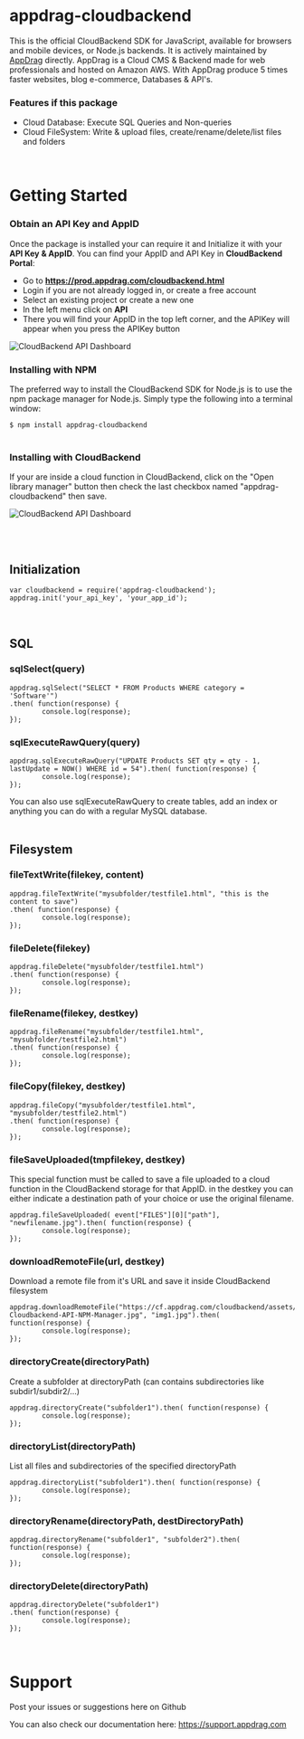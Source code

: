 # appdrag-cloudbackend
  
This is the official CloudBackend SDK for JavaScript, available for browsers and mobile devices, or Node.js backends. It is actively maintained by [AppDrag](https://appdrag.com "AppDrag") directly. AppDrag is a Cloud CMS & Backend made for web professionals and hosted on Amazon AWS. With AppDrag produce 5 times faster websites, blog e-commerce, Databases & API's.

### Features if this package
- Cloud Database: Execute SQL Queries and Non-queries
- Cloud FileSystem: Write & upload files, create/rename/delete/list files and folders
<br/>

# Getting Started

### Obtain an API Key and AppID

Once the package is installed your can require it and Initialize it with your **API Key **&** AppID**. You can find your AppID and API Key in **CloudBackend Portal**:

- Go to **https://prod.appdrag.com/cloudbackend.html**
- Login if you are not already logged in, or create a free account
- Select an existing project or create a new one
- In the left menu click on **API**
- There you will find your AppID in the top left corner, and the APIKey will appear when you press the APIKey button

![CloudBackend API Dashboard](https://cf.appdrag.com/cloudbackend/assets/AppDrag-API-Dashboard.png "CloudBackend API Dashboard")

### Installing with NPM
The preferred way to install the CloudBackend SDK for Node.js is to use the npm package manager for Node.js. Simply type the following into a terminal window:

`$ npm install appdrag-cloudbackend`
<br/><br/>

### Installing with CloudBackend
If your are inside a cloud function in CloudBackend, click on the "Open library manager" button then check the last checkbox named "appdrag-cloudbackend" then save.

![CloudBackend API Dashboard](https://cf.appdrag.com/cloudbackend/assets/AppDrag-Cloudbackend-API-NPM-Manager.jpg "CloudBackend NPM Manager")

<br/><br/>

## Initialization
```
var cloudbackend = require('appdrag-cloudbackend');
appdrag.init('your_api_key', 'your_app_id');
```

<br/>

## SQL
### sqlSelect(query)
```
appdrag.sqlSelect("SELECT * FROM Products WHERE category = 'Software'")
.then( function(response) {
		console.log(response);
});
```

### sqlExecuteRawQuery(query)
```
appdrag.sqlExecuteRawQuery("UPDATE Products SET qty = qty - 1, lastUpdate = NOW() WHERE id = 54").then( function(response) {
		console.log(response);
});
```

You can also use sqlExecuteRawQuery to create tables, add an index or anything you can do with a regular MySQL database.
<br/>
<br/>

## Filesystem
### fileTextWrite(filekey, content)
```
appdrag.fileTextWrite("mysubfolder/testfile1.html", "this is the content to save")
.then( function(response) {
		console.log(response);
});
```
### fileDelete(filekey)
```
appdrag.fileDelete("mysubfolder/testfile1.html")
.then( function(response) {
		console.log(response);
});
```
### fileRename(filekey, destkey)
```
appdrag.fileRename("mysubfolder/testfile1.html", "mysubfolder/testfile2.html")
.then( function(response) {
		console.log(response);
});
```
### fileCopy(filekey, destkey)
```
appdrag.fileCopy("mysubfolder/testfile1.html", "mysubfolder/testfile2.html")
.then( function(response) {
		console.log(response);
});
```
### fileSaveUploaded(tmpfilekey, destkey)
This special function must be called to save a file uploaded to a cloud function in the CloudBackend storage for that AppID. in the destkey you can either indicate a destination path of your choice or use the original filename.
```
appdrag.fileSaveUploaded( event["FILES"][0]["path"], "newfilename.jpg").then( function(response) {
		console.log(response);
});
```

### downloadRemoteFile(url, destkey)
Download a remote file from it's URL and save it inside CloudBackend filesystem
```
appdrag.downloadRemoteFile("https://cf.appdrag.com/cloudbackend/assets/AppDrag-Cloudbackend-API-NPM-Manager.jpg", "img1.jpg").then( function(response) {
		console.log(response);
});
```

### directoryCreate(directoryPath)
Create a subfolder at directoryPath (can contains subdirectories like subdir1/subdir2/...)
```
appdrag.directoryCreate("subfolder1").then( function(response) {
		console.log(response);
});
```

### directoryList(directoryPath)
List all files and subdirectories of the specified directoryPath
```
appdrag.directoryList("subfolder1").then( function(response) {
		console.log(response);
});
```

### directoryRename(directoryPath, destDirectoryPath)
```
appdrag.directoryRename("subfolder1", "subfolder2").then( function(response) {
		console.log(response);
});
```

### directoryDelete(directoryPath)
```
appdrag.directoryDelete("subfolder1")
.then( function(response) {
		console.log(response);
});
```

<br/>



# Support
Post your issues or suggestions here on Github

You can also check our documentation here: 
https://support.appdrag.com
